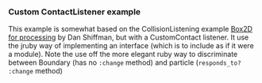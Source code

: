 ### Custom ContactListener example

This example is somewhat based on the CollisionListening example [Box2D for processing][] by Dan Shiffman, but with a CustomContact listener.  It use the jruby way of implementing an interface (which is to include as if it were a module). Note the use off the more elegant ruby way to discriminate between Boundary (has no `:change` method) and particle (`responds_to? :change` method)

[Box2D for processing]:https://github.com/shiffman/Box2D-for-Processing

